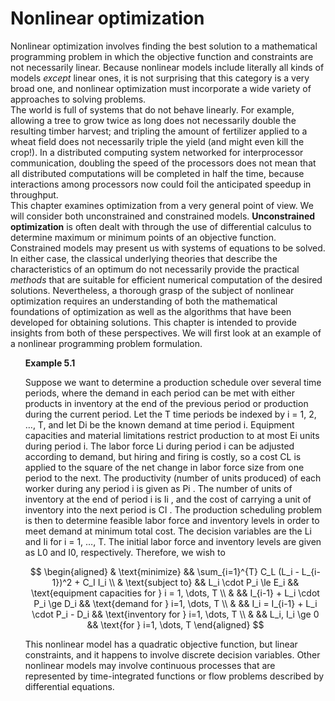 # **Nonlinear optimization**

Nonlinear optimization involves finding the best solution to a mathematical programming problem in which the objective function and constraints are not necessarily linear. Because nonlinear models include literally all kinds of models *except* linear ones, it is not surprising that this category is a very broad one, and nonlinear optimization must incorporate a wide variety of approaches to solving problems.<br >
The world is full of systems that do not behave linearly. For example, allowing a tree to grow twice as long does not necessarily double the resulting timber harvest; and tripling the amount of fertilizer applied to a wheat field does not necessarily triple the yield (and might even kill the crop!). In a distributed computing system networked for interprocessor communication, doubling the speed of the processors does not mean that all distributed computations will be completed in half the time, because interactions among processors now could foil the anticipated speedup in throughput.<br >
This chapter examines optimization from a very general point of view. We will consider both unconstrained and constrained models. **Unconstrained optimization** is often dealt with through the use of differential calculus to determine maximum or minimum points of an objective function. Constrained models may present us with systems of equations to be solved. In either case, the classical underlying theories that describe the characteristics of an optimum do not necessarily provide the practical *methods* that are suitable for efficient numerical computation of the desired solutions. Nevertheless, a thorough grasp of the subject of nonlinear optimization requires an understanding of both the mathematical foundations of optimization as well as the algorithms that have been developed for obtaining solutions. This chapter is intended to provide insights from both of these perspectives. We will first look at an example of a nonlinear programming problem formulation.<br >

<ul />

**Example 5.1**

Suppose we want to determine a production schedule over several time periods, where the demand in each period can be met with either products in inventory at the end of the previous period or production during the current period. Let the T time periods be indexed by i = 1, 2, …, T, and let Di be the known demand at time period i. Equipment capacities and material limitations restrict production to at most Ei units during period i. The labor force Li during period i can be adjusted according to demand, but hiring and firing is costly, so a cost CL is applied to the square of the net change in labor force size from one period to the next. The productivity (number of units produced) of each worker during any period i is given as Pi
. The number of units of inventory at the end of period i is Ii
, and the cost of carrying a unit of inventory into the next period is CI
. The production scheduling problem is then to determine feasible labor force and inventory 
levels in order to meet demand at minimum total cost. The decision variables are the Li
and Ii for i = 1, …, T. The initial labor force and inventory levels are given as L0 and I0, 
respectively. Therefore, we wish to

$$
\begin{aligned}
& \text{minimize} && \sum_{i=1}^{T} C_L (L_i - L_{i-1})^2 + C_I I_i \\
& \text{subject to} && L_i \cdot P_i \le E_i && \text{equipment capacities for } i = 1, \dots, T \\
& && I_{i-1} + L_i \cdot P_i \ge D_i && \text{demand for } i=1, \dots, T \\
& && I_i = I_{i-1} + L_i \cdot P_i - D_i && \text{inventory for } i=1, \dots, T \\
& && L_i, I_i \ge 0 && \text{for } i=1, \dots, T
\end{aligned}
$$

This nonlinear model has a quadratic objective function, but linear constraints, and it happens to involve discrete decision variables. Other nonlinear models may involve continuous processes that are represented by time-integrated functions or flow problems described by differential equations.

</ul>